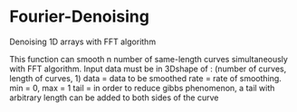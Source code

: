 # Fourier-Denoising
Denoising 1D arrays with FFT algorithm

This function can smooth n number of same-length curves simultaneously with FFT algorithm. 
Input data must be in 3Dshape of : (number of curves, length of curves, 1)
data = data to be smoothed
rate = rate of smoothing. min = 0, max = 1
tail = in order to reduce gibbs phenomenon, a tail with arbitrary length can be added to both sides of the curve

